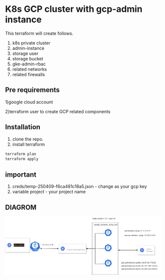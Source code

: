 # K8s GCP cluster with gcp-admin instance

This terraform will create follows.
1) k8s private cluster
2) admin-instance
3) storage user
4) storage bucket
5) gke-admin-rbac
6) related networks
7) related firewalls

## Pre requirements

1)google cloud account

2)terraform user to create GCP related components


## Installation

1) clone the repo.
2) install terraform


```bash
terraform plan
terraform apply
```

## important

1) creds/temp-250409-f6ca481c18a5.json - change as your gcp key
2) variable project - your project name

## DIAGROM
![DIAGROM](diagram.png)